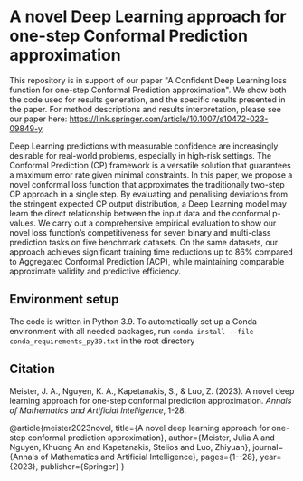 # A novel Deep Learning approach for one-step Conformal Prediction approximation
This repository is in support of our paper "A Confident Deep Learning loss function for one-step Conformal Prediction approximation". We show both the code used for results generation, and the specific results presented in the paper. For method descriptions and results interpretation, please see our paper here: https://link.springer.com/article/10.1007/s10472-023-09849-y

Deep Learning predictions with measurable confidence are increasingly desirable for real-world problems, especially in high-risk settings. The Conformal Prediction (CP) framework is a versatile solution that guarantees a maximum error rate given minimal constraints. In this paper, we propose a novel conformal loss function that approximates the traditionally two-step CP approach in a single step. By evaluating and penalising deviations from the stringent expected CP output distribution, a Deep Learning model may learn the direct relationship between the input data and the conformal p-values. We carry out a comprehensive empirical evaluation to show our novel loss function’s competitiveness for seven binary and multi-class prediction tasks on five benchmark datasets. On the same datasets, our approach achieves significant training time reductions up to 86% compared to Aggregated Conformal Prediction (ACP), while maintaining comparable approximate validity and predictive efficiency.


## Environment setup
The code is written in Python 3.9. To automatically set up a Conda environment with all needed packages, run ```conda install --file conda_requirements_py39.txt``` in the root directory


## Citation
Meister, J. A., Nguyen, K. A., Kapetanakis, S., & Luo, Z. (2023). A novel deep learning approach for one-step conformal prediction approximation. *Annals of Mathematics and Artificial Intelligence*, 1-28.


@article{meister2023novel,
  title={A novel deep learning approach for one-step conformal prediction approximation},
  author={Meister, Julia A and Nguyen, Khuong An and Kapetanakis, Stelios and Luo, Zhiyuan},
  journal={Annals of Mathematics and Artificial Intelligence},
  pages={1--28},
  year={2023},
  publisher={Springer}
}
